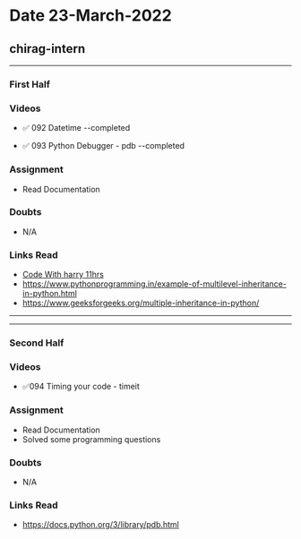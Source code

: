 # Date 23-March-2022

## chirag-intern

<hr>

### First Half

### Videos

- ✅ 092 Datetime --completed

- ✅ 093 Python Debugger - pdb --completed

### Assignment

- Read Documentation

### Doubts

- N/A

### Links Read

- [Code With harry 11hrs ](https://www.youtube.com/watch?v=gfDE2a7MKjA&t=1s)
- https://www.pythonprogramming.in/example-of-multilevel-inheritance-in-python.html
- https://www.geeksforgeeks.org/multiple-inheritance-in-python/

<hr>
<hr>

### Second Half

### Videos

- ✅094 Timing your code - timeit

### Assignment

- Read Documentation
- Solved some programming questions

### Doubts

- N/A

### Links Read

- https://docs.python.org/3/library/pdb.html
